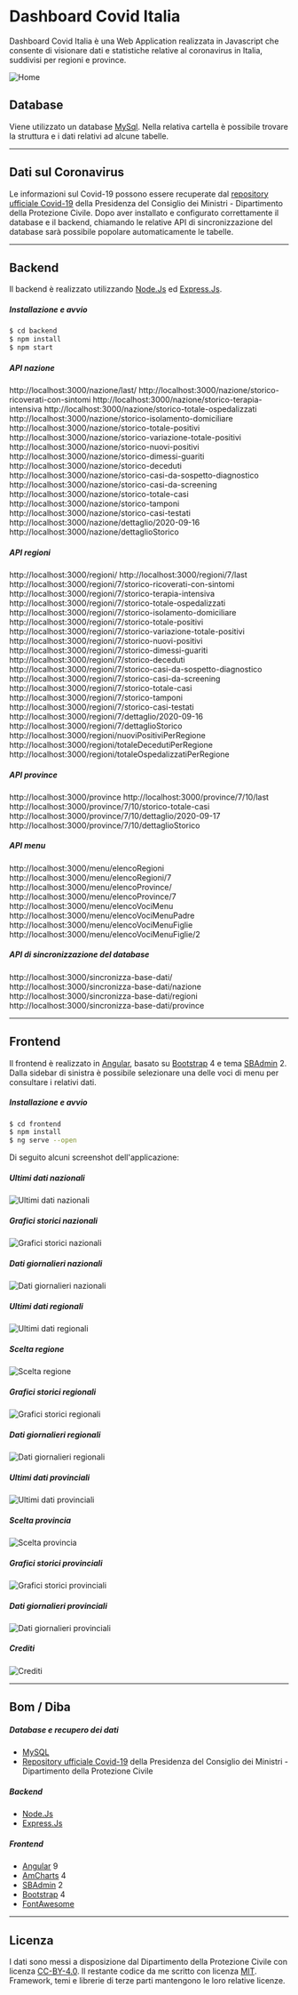 # Dashboard Covid Italia

Dashboard Covid Italia è una Web Application realizzata in Javascript che consente di visionare dati e statistiche relative al coronavirus in Italia, suddivisi per regioni e province.

![Home](https://raw.githubusercontent.com/RiccardoRiggi/dashboard-covid-italia/master/screenshots/home.png)

## Database
Viene utilizzato un database [MySql]. Nella relativa cartella è possibile trovare la struttura e i dati relativi ad alcune tabelle.

---

## Dati sul Coronavirus
Le informazioni sul Covid-19 possono essere recuperate dal [repository ufficiale Covid-19] della Presidenza del Consiglio dei Ministri - Dipartimento della Protezione Civile.
Dopo aver installato e configurato correttamente il database e il backend, chiamando le relative API di sincronizzazione del database sarà possibile popolare automaticamente le tabelle. 

---

## Backend
Il backend è realizzato utilizzando [Node.Js] ed [Express.Js].

##### Installazione e avvio
```sh
$ cd backend
$ npm install
$ npm start
```

##### API nazione
http://localhost:3000/nazione/last/
http://localhost:3000/nazione/storico-ricoverati-con-sintomi
http://localhost:3000/nazione/storico-terapia-intensiva
http://localhost:3000/nazione/storico-totale-ospedalizzati
http://localhost:3000/nazione/storico-isolamento-domiciliare
http://localhost:3000/nazione/storico-totale-positivi
http://localhost:3000/nazione/storico-variazione-totale-positivi
http://localhost:3000/nazione/storico-nuovi-positivi
http://localhost:3000/nazione/storico-dimessi-guariti
http://localhost:3000/nazione/storico-deceduti
http://localhost:3000/nazione/storico-casi-da-sospetto-diagnostico
http://localhost:3000/nazione/storico-casi-da-screening
http://localhost:3000/nazione/storico-totale-casi
http://localhost:3000/nazione/storico-tamponi
http://localhost:3000/nazione/storico-casi-testati
http://localhost:3000/nazione/dettaglio/2020-09-16
http://localhost:3000/nazione/dettaglioStorico

##### API regioni
http://localhost:3000/regioni/
http://localhost:3000/regioni/7/last
http://localhost:3000/regioni/7/storico-ricoverati-con-sintomi
http://localhost:3000/regioni/7/storico-terapia-intensiva
http://localhost:3000/regioni/7/storico-totale-ospedalizzati
http://localhost:3000/regioni/7/storico-isolamento-domiciliare
http://localhost:3000/regioni/7/storico-totale-positivi
http://localhost:3000/regioni/7/storico-variazione-totale-positivi
http://localhost:3000/regioni/7/storico-nuovi-positivi
http://localhost:3000/regioni/7/storico-dimessi-guariti
http://localhost:3000/regioni/7/storico-deceduti
http://localhost:3000/regioni/7/storico-casi-da-sospetto-diagnostico
http://localhost:3000/regioni/7/storico-casi-da-screening
http://localhost:3000/regioni/7/storico-totale-casi
http://localhost:3000/regioni/7/storico-tamponi
http://localhost:3000/regioni/7/storico-casi-testati
http://localhost:3000/regioni/7/dettaglio/2020-09-16
http://localhost:3000/regioni/7/dettaglioStorico
http://localhost:3000/regioni/nuoviPositiviPerRegione
http://localhost:3000/regioni/totaleDecedutiPerRegione
http://localhost:3000/regioni/totaleOspedalizzatiPerRegione

##### API province
http://localhost:3000/province
http://localhost:3000/province/7/10/last
http://localhost:3000/province/7/10/storico-totale-casi
http://localhost:3000/province/7/10/dettaglio/2020-09-17
http://localhost:3000/province/7/10/dettaglioStorico

##### API menu
http://localhost:3000/menu/elencoRegioni
http://localhost:3000/menu/elencoRegioni/7
http://localhost:3000/menu/elencoProvince/
http://localhost:3000/menu/elencoProvince/7
http://localhost:3000/menu/elencoVociMenu
http://localhost:3000/menu/elencoVociMenuPadre
http://localhost:3000/menu/elencoVociMenuFiglie
http://localhost:3000/menu/elencoVociMenuFiglie/2

##### API di sincronizzazione del database
http://localhost:3000/sincronizza-base-dati/
http://localhost:3000/sincronizza-base-dati/nazione
http://localhost:3000/sincronizza-base-dati/regioni
http://localhost:3000/sincronizza-base-dati/province

---

## Frontend 

Il frontend è realizzato in [Angular], basato su [Bootstrap] 4 e tema [SBAdmin] 2. Dalla sidebar di sinistra è possibile selezionare una delle voci di menu per consultare i relativi dati. 

##### Installazione e avvio
```sh
$ cd frontend
$ npm install
$ ng serve --open
```
Di seguito alcuni screenshot dell'applicazione:

##### Ultimi dati nazionali
![Ultimi dati nazionali](https://raw.githubusercontent.com/RiccardoRiggi/dashboard-covid-italia/master/screenshots/ultimi-dati-nazionali.png)

##### Grafici storici nazionali
![Grafici storici nazionali](https://raw.githubusercontent.com/RiccardoRiggi/dashboard-covid-italia/master/screenshots/grafici-storici-nazionali.png)

##### Dati giornalieri nazionali
![Dati giornalieri nazionali](https://raw.githubusercontent.com/RiccardoRiggi/dashboard-covid-italia/master/screenshots/dati-giornalieri-nazionali.png)

##### Ultimi dati regionali
![Ultimi dati regionali](https://raw.githubusercontent.com/RiccardoRiggi/dashboard-covid-italia/master/screenshots/ultimi-dati-regionali.png)

##### Scelta regione
![Scelta regione](https://raw.githubusercontent.com/RiccardoRiggi/dashboard-covid-italia/master/screenshots/scelta-regione.png)

##### Grafici storici regionali
![Grafici storici regionali](https://raw.githubusercontent.com/RiccardoRiggi/dashboard-covid-italia/master/screenshots/grafici-storici-regionali.png)

##### Dati giornalieri regionali
![Dati giornalieri regionali](https://raw.githubusercontent.com/RiccardoRiggi/dashboard-covid-italia/master/screenshots/dati-giornalieri-regionali.png)

##### Ultimi dati provinciali
![Ultimi dati provinciali](https://raw.githubusercontent.com/RiccardoRiggi/dashboard-covid-italia/master/screenshots/ultimi-dati-provinciali.png)

##### Scelta provincia
![Scelta provincia](https://raw.githubusercontent.com/RiccardoRiggi/dashboard-covid-italia/master/screenshots/scelta-provincia.png)

##### Grafici storici provinciali
![Grafici storici provinciali](https://raw.githubusercontent.com/RiccardoRiggi/dashboard-covid-italia/master/screenshots/grafici-storici-provinciali.png)

##### Dati giornalieri provinciali
![Dati giornalieri provinciali](https://raw.githubusercontent.com/RiccardoRiggi/dashboard-covid-italia/master/screenshots/dati-giornalieri-provinciali.png)

##### Crediti
![Crediti](https://raw.githubusercontent.com/RiccardoRiggi/dashboard-covid-italia/master/screenshots/grafici-storici-nazionali.png)

---

## Bom / Diba

##### Database e recupero dei dati
* [MySQL]
* [Repository ufficiale Covid-19] della Presidenza del Consiglio dei Ministri - Dipartimento della Protezione Civile

##### Backend
* [Node.Js]
* [Express.Js]

##### Frontend
* [Angular] 9
* [AmCharts] 4
* [SBAdmin] 2
* [Bootstrap] 4
* [FontAwesome]

---

## Licenza

I dati sono messi a disposizione dal Dipartimento della Protezione Civile con licenza [CC-BY-4.0]. Il restante codice da me scritto con licenza [MIT]. Framework, temi e librerie di terze parti mantengono le loro relative licenze. 

[MySQL]: <https://www.mysql.com/it/>
[repository ufficiale Covid-19]: <https://github.com/pcm-dpc/COVID-19>
[Node.Js]: <https://nodejs.org/it/>
[Express.Js]: <https://expressjs.com/it/>
[Angular]: <https://angular.io/>
[AmCharts]: <https://www.amcharts.com/>
[SBAdmin]: <https://startbootstrap.com/themes/sb-admin-2/>
[Bootstrap]: <https://getbootstrap.com/>
[FontAwesome]: <https://fontawesome.com/>
[CC-BY-4.0]: <https://github.com/pcm-dpc/COVID-19/blob/master/LICENSE>
[MIT]: <https://github.com/RiccardoRiggi/dashboard-covid-italia/blob/master/LICENSE>